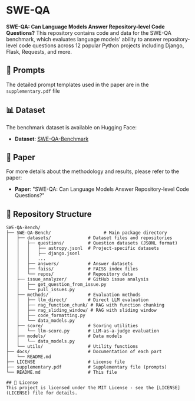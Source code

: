 # SWE-QA

**SWE-QA: Can Language Models Answer Repository-level Code Questions?**
This repository contains code and data for the SWE-QA benchmark, which evaluates language models' ability to answer repository-level code questions across 12 popular Python projects including Django, Flask, Requests, and more.

## 📝 Prompts

The detailed prompt templates used in the paper are in the `supplementary.pdf` file

## 📊 Dataset

The benchmark dataset is available on Hugging Face:
- **Dataset**: [SWE-QA-Benchmark](https://huggingface.co/datasets/swe-qa/SWE-QA-Benchmark)

## 📖 Paper

For more details about the methodology and results, please refer to the paper:
- **Paper**: "SWE-QA: Can Language Models Answer Repository-level Code Questions?"

## 📁 Repository Structure

```
SWE-QA-Bench/
├── SWE-QA-Bench/                    # Main package directory
│   ├── datasets/              # Dataset files and repositories
│   │   ├── questions/         # Question datasets (JSONL format)
│   │   │   ├── astropy.jsonl  # Project-specific datasets
│   │   │   ├── django.jsonl
│   │   │   ...
│   │   ├── answers/           # Answer datasets
│   │   ├── faiss/             # FAISS index files
│   │   └── repos/             # Repository data
│   ├── issue_analyzer/        # GitHub issue analysis
│   │   ├── get_question_from_issue.py
│   │   └── pull_issues.py
│   ├── methods/               # Evaluation methods
│   │   ├── llm_direct/        # Direct LLM evaluation
│   │   ├── rag_function_chunk/ # RAG with function chunking
│   │   ├── rag_sliding_window/ # RAG with sliding window
│   │   ├── code_formatting.py
│   │   └── data_models.py
│   ├── score/                 # Scoring utilities
│   │   └── llm-score.py       # LLM-as-a-judge evaluation
│   ├── models/                # Data models
│   │   └── data_models.py
│   └── utils/                 # Utility functions
├── docs/                      # Documentation of each part
│   └── README.md
├── LICENSE                    # License file
├── supplementary.pdf          # Supplementary file (prompts)
└── README.md                  # This file

## 📄 License
This project is licensed under the MIT License - see the [LICENSE](LICENSE) file for details.